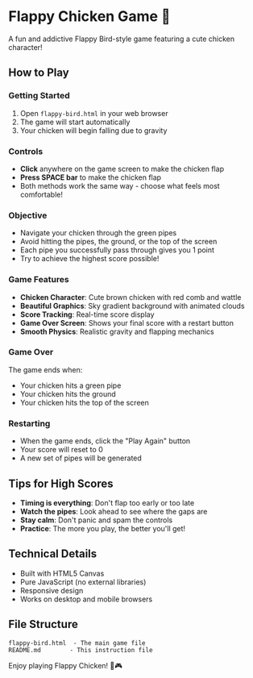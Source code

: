 # Flappy Chicken Game 🐔

A fun and addictive Flappy Bird-style game featuring a cute chicken character!

## How to Play

### Getting Started
1. Open `flappy-bird.html` in your web browser
2. The game will start automatically
3. Your chicken will begin falling due to gravity

### Controls
- **Click** anywhere on the game screen to make the chicken flap
- **Press SPACE bar** to make the chicken flap
- Both methods work the same way - choose what feels most comfortable!

### Objective
- Navigate your chicken through the green pipes
- Avoid hitting the pipes, the ground, or the top of the screen
- Each pipe you successfully pass through gives you 1 point
- Try to achieve the highest score possible!

### Game Features
- **Chicken Character**: Cute brown chicken with red comb and wattle
- **Beautiful Graphics**: Sky gradient background with animated clouds
- **Score Tracking**: Real-time score display
- **Game Over Screen**: Shows your final score with a restart button
- **Smooth Physics**: Realistic gravity and flapping mechanics

### Game Over
The game ends when:
- Your chicken hits a green pipe
- Your chicken hits the ground
- Your chicken hits the top of the screen

### Restarting
- When the game ends, click the "Play Again" button
- Your score will reset to 0
- A new set of pipes will be generated

## Tips for High Scores
- **Timing is everything**: Don't flap too early or too late
- **Watch the pipes**: Look ahead to see where the gaps are
- **Stay calm**: Don't panic and spam the controls
- **Practice**: The more you play, the better you'll get!

## Technical Details
- Built with HTML5 Canvas
- Pure JavaScript (no external libraries)
- Responsive design
- Works on desktop and mobile browsers

## File Structure
```
flappy-bird.html  - The main game file
README.md        - This instruction file
```

Enjoy playing Flappy Chicken! 🐔🎮 